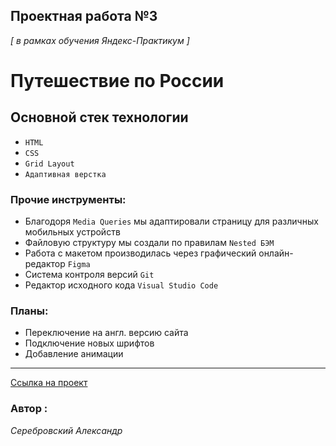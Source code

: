 ## Проектная работа №3 
*[ в рамках обучения Яндекс-Практикум ]* 


# Путешествие по России

## Основной стек технологии
* `HTML`
* `CSS`
* `Grid Layout`
* `Адаптивная верстка`

### Прочие инструменты:
*  Благодоря `Media Queries` мы адаптировали страницу для различных мобильных устройств
*  Файловую структуру мы создали по правилам `Nested БЭМ`
*  Работа с макетом производилась через графический онлайн-редактор `Figma`
*  Система контроля версий `Git`
*  Редактор исходного кода `Visual Studio Code`

### Планы:
* Переключение на англ. версию сайта
* Подключение новых шрифтов
* Добавление анимации

 ---

[Ссылка на проект](https://serebrovskiy.github.io/russian-travel)

 ### Автор :
 *Серебровский Александр*
 





